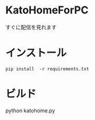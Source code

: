 # KatoHomeForPC
すぐに配信を見れます

# インストール
```
pip install  -r requirements.txt
```
# ビルド
python katohome.py
